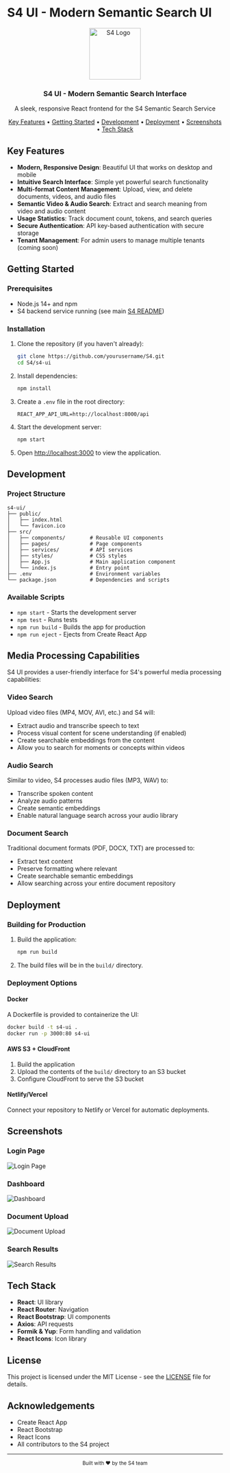 # S4 UI - Modern Semantic Search UI

<div align="center">
  <img src="public/logo512.png" alt="S4 Logo" width="120" />
  <h3 align="center">S4 UI - Modern Semantic Search Interface</h3>
  <p align="center">A sleek, responsive React frontend for the S4 Semantic Search Service</p>
</div>

<p align="center">
  <a href="#key-features">Key Features</a> •
  <a href="#getting-started">Getting Started</a> •
  <a href="#development">Development</a> •
  <a href="#deployment">Deployment</a> •
  <a href="#screenshots">Screenshots</a> •
  <a href="#tech-stack">Tech Stack</a>
</p>

## Key Features

- **Modern, Responsive Design**: Beautiful UI that works on desktop and mobile
- **Intuitive Search Interface**: Simple yet powerful search functionality
- **Multi-format Content Management**: Upload, view, and delete documents, videos, and audio files
- **Semantic Video & Audio Search**: Extract and search meaning from video and audio content
- **Usage Statistics**: Track document count, tokens, and search queries
- **Secure Authentication**: API key-based authentication with secure storage
- **Tenant Management**: For admin users to manage multiple tenants (coming soon)

## Getting Started

### Prerequisites

- Node.js 14+ and npm
- S4 backend service running (see main [S4 README](../README.md))

### Installation

1. Clone the repository (if you haven't already):
   ```bash
   git clone https://github.com/yourusername/S4.git
   cd S4/s4-ui
   ```

2. Install dependencies:
   ```bash
   npm install
   ```

3. Create a `.env` file in the root directory:
   ```
   REACT_APP_API_URL=http://localhost:8000/api
   ```

4. Start the development server:
   ```bash
   npm start
   ```

5. Open [http://localhost:3000](http://localhost:3000) to view the application.

## Development

### Project Structure

```
s4-ui/
├── public/
│   ├── index.html
│   └── favicon.ico
├── src/
│   ├── components/        # Reusable UI components
│   ├── pages/             # Page components
│   ├── services/          # API services
│   ├── styles/            # CSS styles
│   ├── App.js             # Main application component
│   └── index.js           # Entry point
├── .env                   # Environment variables
└── package.json           # Dependencies and scripts
```

### Available Scripts

- `npm start` - Starts the development server
- `npm test` - Runs tests
- `npm run build` - Builds the app for production
- `npm run eject` - Ejects from Create React App

## Media Processing Capabilities

S4 UI provides a user-friendly interface for S4's powerful media processing capabilities:

### Video Search

Upload video files (MP4, MOV, AVI, etc.) and S4 will:
- Extract audio and transcribe speech to text
- Process visual content for scene understanding (if enabled)
- Create searchable embeddings from the content
- Allow you to search for moments or concepts within videos

### Audio Search

Similar to video, S4 processes audio files (MP3, WAV) to:
- Transcribe spoken content
- Analyze audio patterns
- Create semantic embeddings
- Enable natural language search across your audio library

### Document Search

Traditional document formats (PDF, DOCX, TXT) are processed to:
- Extract text content
- Preserve formatting where relevant
- Create searchable semantic embeddings
- Allow searching across your entire document repository

## Deployment

### Building for Production

1. Build the application:
   ```bash
   npm run build
   ```

2. The build files will be in the `build/` directory.

### Deployment Options

#### Docker

A Dockerfile is provided to containerize the UI:

```bash
docker build -t s4-ui .
docker run -p 3000:80 s4-ui
```

#### AWS S3 + CloudFront

1. Build the application
2. Upload the contents of the `build/` directory to an S3 bucket
3. Configure CloudFront to serve the S3 bucket

#### Netlify/Vercel

Connect your repository to Netlify or Vercel for automatic deployments.

## Screenshots

### Login Page
![Login Page](docs/images/login-screenshot.png)

### Dashboard
![Dashboard](docs/images/dashboard-screenshot.png)

### Document Upload
![Document Upload](docs/images/upload-screenshot.png)

### Search Results
![Search Results](docs/images/search-screenshot.png)

## Tech Stack

- **React**: UI library
- **React Router**: Navigation
- **React Bootstrap**: UI components
- **Axios**: API requests
- **Formik & Yup**: Form handling and validation
- **React Icons**: Icon library

## License

This project is licensed under the MIT License - see the [LICENSE](../LICENSE) file for details.

## Acknowledgements

- Create React App
- React Bootstrap
- React Icons
- All contributors to the S4 project

---

<div align="center">
  <sub>Built with ❤️ by the S4 team</sub>
</div> 